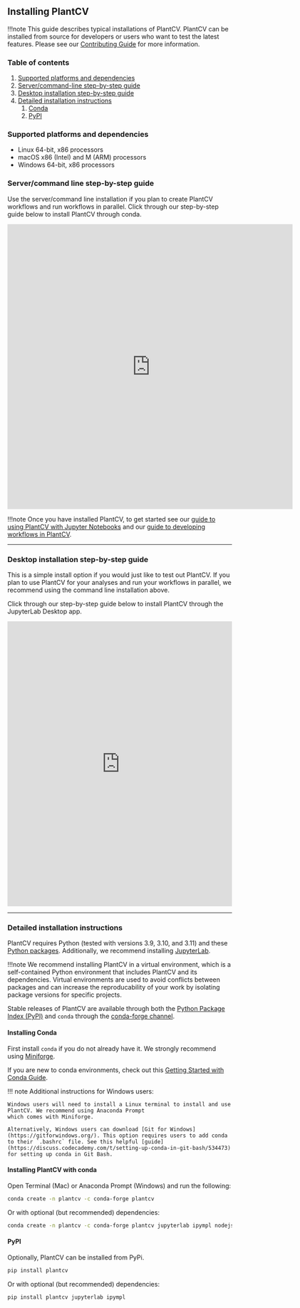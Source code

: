 ## Installing PlantCV

!!!note
    This guide describes typical installations of PlantCV.
    PlantCV can be installed from source for developers or users who want to test the latest features.
    Please see our [Contributing Guide](#CONTRIBUTING.md) for more information.

### Table of contents
1. [Supported platforms and dependencies](#dependencies)
2. [Server/command-line step-by-step guide](#cli)
3. [Desktop installation step-by-step guide](#desktop)
4. [Detailed installation instructions](#detailed)
    1. [Conda](#conda)
    2. [PyPI](#pypi)

### Supported platforms and dependencies <a name="dependencies"></a>
- Linux 64-bit, x86 processors
- macOS x86 (Intel) and M (ARM) processors
- Windows 64-bit, x86 processors


### Server/command line step-by-step guide <a name="cli"></a>

Use the server/command line installation if you plan to create PlantCV workflows and run workflows in parallel. 
Click through our step-by-step guide below to install PlantCV through conda.


<iframe src="https://scribehow.com/embed/Installing_PlantCV__MacOSLinux__awAP9Xm2SgWV4SMZadm9CQ" width="640" height="640" allowfullscreen frameborder="0"></iframe>


!!!note
    Once you have installed PlantCV, to get started see our [guide to using PlantCV with Jupyter Notebooks](https://plantcv.readthedocs.io/en/stable/jupyter/) 
    and our [guide to developing workflows in PlantCV](https://plantcv.readthedocs.io/en/stable/analysis_approach/#developing-image-processing-workflows-workflow-development).

---

### Desktop installation step-by-step guide <a name="desktop"></a>
This is a simple install option if you would just like to test out PlantCV.
If you plan to use PlantCV for your analyses and run your workflows in parallel, we recommend using the command line installation above.

Click through our step-by-step guide below to install PlantCV through the JupyterLab Desktop app.

<iframe src="https://scribehow.com/embed/Install_PlantCV_via_Jupyter_Lab_Desktop__cS9d6VcxRcuDPGZxDfQycw" width="100%" height="640" allowfullscreen frameborder="0"></iframe>

---

### Detailed installation instructions <a name="detailed"></a>

PlantCV requires Python (tested with versions 3.9, 3.10, and 3.11) and these [Python packages](https://github.com/danforthcenter/plantcv/blob/main/pyproject.toml).
Additionally, we recommend installing [JupyterLab](https://jupyter.org/).

!!!note
    We recommend installing PlantCV in a virtual environment, which is a self-contained Python environment that includes
    PlantCV and its dependencies. Virtual environments are used to avoid conflicts between packages and can increase the
    reproducability of your work by isolating package versions for specific projects.

Stable releases of PlantCV are available through both the [Python Package Index (PyPI)](https://pypi.org/) and 
`conda` through the [conda-forge channel](https://conda-forge.org/).

#### Installing Conda <a name="conda"></a>
First install `conda` if you do not already have it. We strongly recommend using [Miniforge](https://conda-forge.org/download/).

If you are new to conda environments, check out this [Getting Started with Conda Guide](https://conda.io/projects/conda/en/latest/user-guide/getting-started.html).

!!! note 
    Additional instructions for Windows users:

    Windows users will need to install a Linux terminal to install and use PlantCV. We recommend using Anaconda Prompt
    which comes with Miniforge.
    
    Alternatively, Windows users can download [Git for Windows](https://gitforwindows.org/). This option requires users to add conda to their `.bashrc` file. See this helpful [guide](https://discuss.codecademy.com/t/setting-up-conda-in-git-bash/534473) for setting up conda in Git Bash. 

#### Installing PlantCV with conda

Open Terminal (Mac) or Anaconda Prompt (Windows) and run the following:

```bash
conda create -n plantcv -c conda-forge plantcv

```

Or with optional (but recommended) dependencies:

```bash
conda create -n plantcv -c conda-forge plantcv jupyterlab ipympl nodejs

```

#### PyPI <a name="pypi"></a>
Optionally, PlantCV can be installed from PyPi.

```bash
pip install plantcv

```

Or with optional (but recommended) dependencies:

```bash
pip install plantcv jupyterlab ipympl

```
